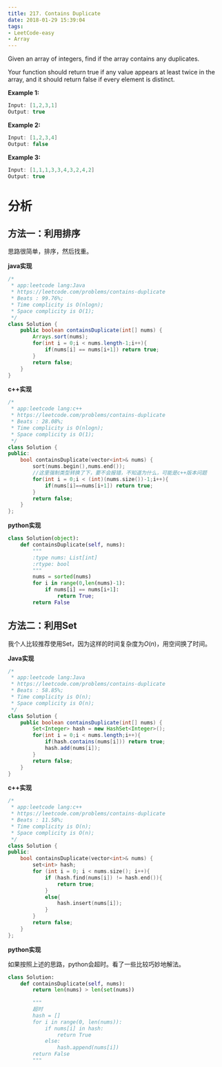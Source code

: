 ```yaml
---
title: 217. Contains Duplicate
date: 2018-01-29 15:39:04
tags:
- LeetCode-easy
- Array
---
```


Given an array of integers, find if the array contains any duplicates.

Your function should return true if any value appears at least twice in the array, and it should return false if every element is distinct.

**Example 1:**

```java
Input: [1,2,3,1]
Output: true
```

**Example 2:**

```java
Input: [1,2,3,4]
Output: false
```

**Example 3:**

```java
Input: [1,1,1,3,3,4,3,2,4,2]
Output: true
```

<!--more-->

# 分析

## 方法一：利用排序

思路很简单，排序，然后找重。

**java实现**

```java
/*
 * app:leetcode lang:Java
 * https://leetcode.com/problems/contains-duplicate
 * Beats : 99.76%;
 * Time complicity is O(nlogn);
 * Space complicity is O(1);
 */
class Solution {
    public boolean containsDuplicate(int[] nums) {
        Arrays.sort(nums);
        for(int i = 0;i < nums.length-1;i++){
            if(nums[i] == nums[i+1]) return true;
        }
        return false;
    }
}
```

**c++实现**

```c++
/*
 * app:leetcode lang:c++
 * https://leetcode.com/problems/contains-duplicate
 * Beats : 28.08%;
 * Time complicity is O(nlogn);
 * Space complicity is O(1);
 */
class Solution {
public:
    bool containsDuplicate(vector<int>& nums) {
        sort(nums.begin(),nums.end());
        //这里强制类型转换了下，要不会报错，不知道为什么，可能是c++版本问题
        for(int i = 0;i < (int)(nums.size())-1;i++){
            if(nums[i]==nums[i+1]) return true;
        }
        return false;
    }
};
```

**python实现**

```python
class Solution(object):
    def containsDuplicate(self, nums):
        """
        :type nums: List[int]
        :rtype: bool
        """
        nums = sorted(nums)
        for i in range(0,len(nums)-1):
            if nums[i] == nums[i+1]:
                return True;
        return False
```



## 方法二：利用Set

我个人比较推荐使用Set，因为这样的时间复杂度为$O(n)$，用空间换了时间。

**Java实现**

```java
/*
 * app:leetcode lang:Java
 * https://leetcode.com/problems/contains-duplicate
 * Beats : 58.85%;
 * Time complicity is O(n);
 * Space complicity is O(n);
 */
class Solution {
    public boolean containsDuplicate(int[] nums) {
        Set<Integer> hash = new HashSet<Integer>(); 
        for(int i = 0;i < nums.length;i++){
            if(hash.contains(nums[i])) return true;
            hash.add(nums[i]);
        }
        return false;
    }
}
```



**c++实现**

```c++
/*
 * app:leetcode lang:c++
 * https://leetcode.com/problems/contains-duplicate
 * Beats : 11.58%;
 * Time complicity is O(n);
 * Space complicity is O(n);
 */
class Solution {
public:
	bool containsDuplicate(vector<int>& nums) {
		set<int> hash;
		for (int i = 0; i < nums.size(); i++){
			if (hash.find(nums[i]) != hash.end()){
				return true;
			}
			else{
				hash.insert(nums[i]);
			}
		}
		return false;
	}
};
```

**python实现**

如果按照上述的思路，python会超时。看了一些比较巧妙地解法。

```python
class Solution:
    def containsDuplicate(self, nums):
        return len(nums) > len(set(nums))
    
    	"""
        超时
        hash = []
        for i in range(0, len(nums)):
            if nums[i] in hash:
                return True
            else:
                hash.append(nums[i])
        return False
        """
```

